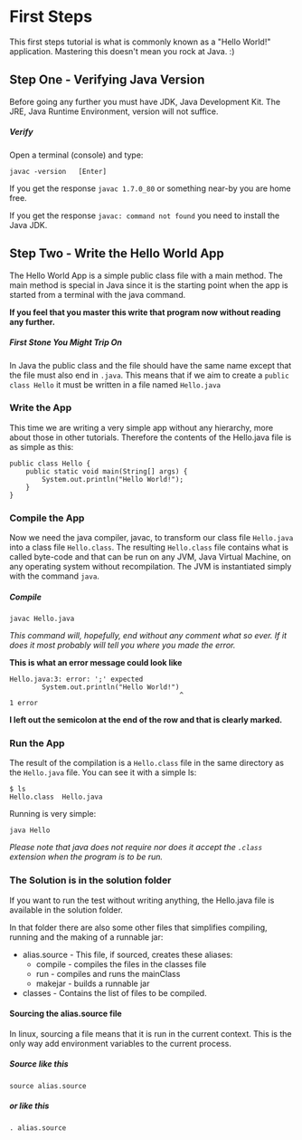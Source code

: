 





# First Steps

This first steps tutorial is what is commonly known as a "Hello World!" application.
Mastering this doesn't mean you rock at Java. :)




## Step One - Verifying Java Version

Before going any further you must have JDK, Java Development Kit.
The JRE, Java Runtime Environment, version will not suffice.

##### Verify

Open a terminal (console) and type:

	javac -version   [Enter]

If you get the response `javac 1.7.0_80` or something near-by you are home free.

If you get the response `javac: command not found` you need to install the Java JDK.




## Step Two - Write the Hello World App

The Hello World App is a simple public class file with a main method.
The main method is special in Java since it is the starting point when the app is started from a terminal with the java command.

__If you feel that you master this write that program now without reading any further.__

##### First Stone You Might Trip On

In Java the public class and the file should have the same name except that the file must also end in `.java`.
This means that if we aim to create a `public class Hello` it must be written in a file named `Hello.java`



### Write the App

This time we are writing a very simple app without any hierarchy, more about those in other tutorials.
Therefore the contents of the Hello.java file is as simple as this:

	public class Hello {
		public static void main(String[] args) {
			System.out.println("Hello World!");
		}
	}



### Compile the App

Now we need the java compiler, javac, to transform our class file `Hello.java` into a class file `Hello.class`.
The resulting `Hello.class` file contains what is called byte-code and that can be run on any JVM, Java Virtual Machine, on any operating system without recompilation. The JVM is instantiated simply with the command `java`.

##### Compile

	javac Hello.java

_This command will, hopefully, end without any comment what so ever. If it does it most probably will tell you where you made the error._

__This is what an error message could look like__

	Hello.java:3: error: ';' expected
			System.out.println("Hello World!")
			                                  ^
	1 error

__I left out the semicolon at the end of the row and that is clearly marked.__



### Run the App

The result of the compilation is a `Hello.class` file in the same directory as the `Hello.java` file.
You can see it with a simple ls:

	$ ls
	Hello.class  Hello.java

Running is very simple:

	java Hello

_Please note that java does not require nor does it accept the `.class` extension when the program is to be run._



### The Solution is in the solution folder

If you want to run the test without writing anything, the Hello.java file is available in the solution folder.

In that folder there are also some other files that simplifies compiling, running and the making of a runnable jar:

* alias.source - This file, if sourced, creates these aliases:
	- compile - compiles the files in the classes file
	- run - compiles and runs the mainClass
	- makejar - builds a runnable jar
* classes - Contains the list of files to be compiled.


#### Sourcing the alias.source file

In linux, sourcing a file means that it is run in the current context.
This is the only way add environment variables to the current process.

##### Source like this

	source alias.source

##### or like this

	. alias.source
